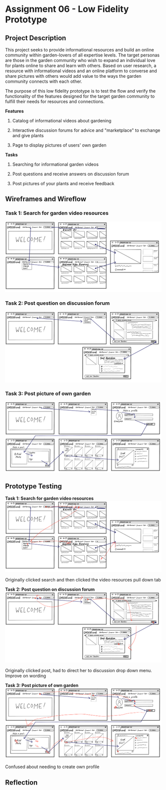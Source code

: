 # Assignment 06 - Low Fidelity Prototype

## Project Description
This project seeks to provide informational resources and build an online community within garden-lovers of all expertise levels. The target personas are those in the garden community who wish to expand an individual love for plants online to share and learn with others. Based on user research, a resource with informational videos and an online platform to converse and share pictures with others would add value to the ways the garden community connects with each other.


The purpose of this low fidelity prototype is to test the flow and verify the functionality of the features designed for the target garden community to fulfill their needs for resources and connections.

**Features**


1. Catalog of informational videos about gardening


2. Interactive discussion forums for advice and "marketplace" to exchange and give plants


3. Page to display pictures of users' own garden


**Tasks**


1. Searching for informational garden videos 


2. Post questions and receive answers on discussion forum


3. Post pictures of your plants and receive feedback


## Wireframes and Wireflow


### Task 1: Search for garden video resources
![Wireflow1](Wireflow_1.PNG)


### Task 2: Post question on discussion forum
![Wireflow2](Wireflow_2.PNG)


### Task 3: Post picture of own garden
![Wireflow3](Wireflow_3.PNG)


## Prototype Testing
**Task 1: Search for garden video resources**
![Prototype1](Prototype_1.PNG)


Originally clicked search and then clicked the video resources pull down tab


**Task 2: Post question on discussion forum**
![Prototype2](Prototype_2.PNG)


Originally clicked post, had to direct her to discussion drop down menu. Improve on wording


**Task 3: Post picture of own garden**
![Prototype3](Prototype_3.PNG)


Confused about needing to create own profile


## Reflection

